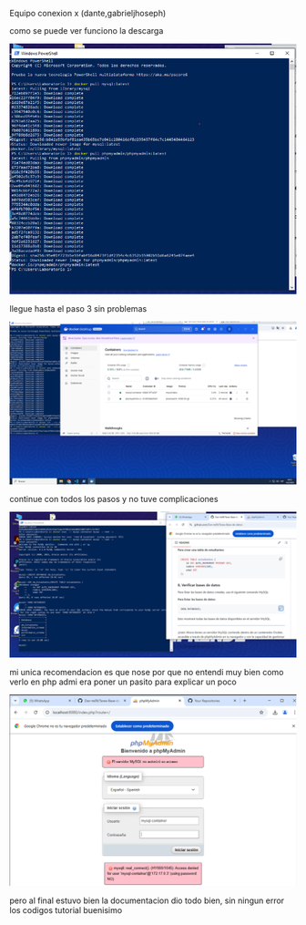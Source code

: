 Equipo conexion x (dante,gabrieljhoseph)
 
como se puede ver funciono la descarga

![alt text](image.png)


llegue hasta el paso 3 sin problemas 

![alt text](<Captura de pantalla 2025-02-14 092340.png>)


continue con todos los pasos y no tuve complicaciones 


![alt text](<Captura de pantalla 2025-02-14 093411-1.png>)


mi unica recomendacion es que nose por que no entendi muy bien como verlo en php admi era poner un pasito para explicar un poco 

![alt text](<Captura de pantalla 2025-02-14 093801-1.png>)


pero al final estuvo bien la documentacion dio todo bien, sin ningun error los codigos tutorial buenisimo 
